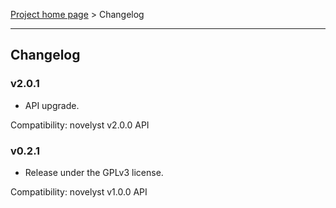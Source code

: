 [Project home page](index) > Changelog

------------------------------------------------------------------------

## Changelog

### v2.0.1

- API upgrade.

Compatibility: novelyst v2.0.0 API

### v0.2.1

- Release under the GPLv3 license.

Compatibility: novelyst v1.0.0 API
